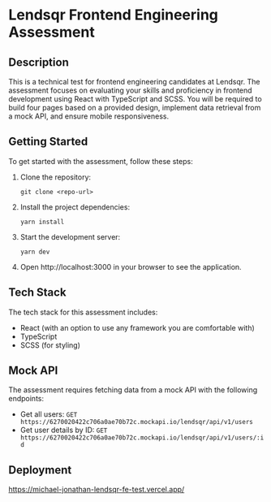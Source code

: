 # Lendsqr Frontend Engineering Assessment

## Description
This is a technical test for frontend engineering candidates at Lendsqr. The assessment focuses on evaluating your skills and proficiency in frontend development using React with TypeScript and SCSS. You will be required to build four pages based on a provided design, implement data retrieval from a mock API, and ensure mobile responsiveness.

## Getting Started
To get started with the assessment, follow these steps:

1. Clone the repository:
   ```
   git clone <repo-url>
   ```
2. Install the project dependencies:
   ```
   yarn install
   ```
3. Start the development server:
   ```
   yarn dev
   ```
4. Open http://localhost:3000 in your browser to see the application.

## Tech Stack
The tech stack for this assessment includes:
- React (with an option to use any framework you are comfortable with)
- TypeScript
- SCSS (for styling)

## Mock API
The assessment requires fetching data from a mock API with the following endpoints:
- Get all users: `GET https://6270020422c706a0ae70b72c.mockapi.io/lendsqr/api/v1/users`
- Get user details by ID: `GET https://6270020422c706a0ae70b72c.mockapi.io/lendsqr/api/v1/users/:id`

## Deployment 
https://michael-jonathan-lendsqr-fe-test.vercel.app/
